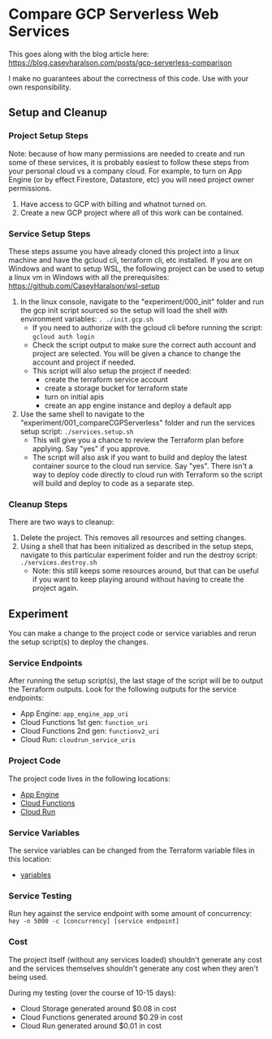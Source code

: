 # Compare GCP Serverless Web Services

This goes along with the blog article here: https://blog.caseyharalson.com/posts/gcp-serverless-comparison

I make no guarantees about the correctness of this code.
Use with your own responsibility.

## Setup and Cleanup

### Project Setup Steps

Note: because of how many permissions are needed to create and run some of these services, it is probably easiest to follow these steps from your personal cloud vs a company cloud.
For example, to turn on App Engine (or by effect Firestore, Datastore, etc) you will need project owner permissions.

1. Have access to GCP with billing and whatnot turned on.
2. Create a new GCP project where all of this work can be contained.

### Service Setup Steps

These steps assume you have already cloned this project into a linux machine and have the gcloud cli, terraform cli, etc installed.
If you are on Windows and want to setup WSL, the following project can be used to setup a linux vm in Windows with all the prerequisites: https://github.com/CaseyHaralson/wsl-setup

1. In the linux console, navigate to the "experiment/000_init" folder and run the gcp init script sourced so the setup will load the shell with environment variables: `. ./init.gcp.sh`
    - If you need to authorize with the gcloud cli before running the script: `gcloud auth login`
    - Check the script output to make sure the correct auth account and project are selected. You will be given a chance to change the account and project if needed.
    - This script will also setup the project if needed: 
        - create the terraform service account
        - create a storage bucket for terraform state
        - turn on initial apis
        - create an app engine instance and deploy a default app
2. Use the same shell to navigate to the "experiment/001_compareCGPServerless" folder and run the services setup script: `./services.setup.sh`
    - This will give you a chance to review the Terraform plan before applying. Say "yes" if you approve.
    - The script will also ask if you want to build and deploy the latest container source to the cloud run service. Say "yes". There isn't a way to deploy code directly to cloud run with Terraform so the script will build and deploy to code as a separate step.

### Cleanup Steps

There are two ways to cleanup:

1. Delete the project. This removes all resources and setting changes.
2. Using a shell that has been initialized as described in the setup steps, navigate to this particular experiment folder and run the destroy script: `./services.destroy.sh`
    - Note: this still keeps some resources around, but that can be useful if you want to keep playing around without having to create the project again.

## Experiment

You can make a change to the project code or service variables and rerun the setup script(s) to deploy the changes.

### Service Endpoints

After running the setup script(s), the last stage of the script will be to output the Terraform outputs. Look for the following outputs for the service endpoints:

- App Engine: `app_engine_app_uri`
- Cloud Functions 1st gen: `function_uri`
- Cloud Functions 2nd gen: `functionv2_uri`
- Cloud Run: `cloudrun_service_uris`

### Project Code

The project code lives in the following locations:

- [App Engine](../../projects/gcp/app-engine/hello-world/)
- [Cloud Functions](../../projects/gcp/functions/hello-world/)
- [Cloud Run](../../projects/common/web-projects/hello-world/)

### Service Variables

The service variables can be changed from the Terraform variable files in this location:

- [variables](./tfvars/)

### Service Testing

Run hey against the service endpoint with some amount of concurrency: `hey -n 5000 -c [concurrency] [service endpoint]`

### Cost

The project itself (without any services loaded) shouldn't generate any cost and the services themselves shouldn't generate any cost when they aren't being used.

During my testing (over the course of 10-15 days):

- Cloud Storage generated around $0.08 in cost
- Cloud Functions generated around $0.29 in cost
- Cloud Run generated around $0.01 in cost
